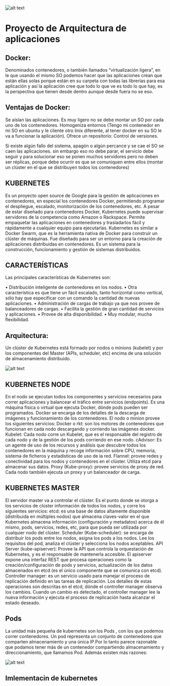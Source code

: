 ![alt text](https://d1.awsstatic.com/PAC/kuberneteslogo.eabc6359f48c8e30b7a138c18177f3fd39338e05.png "Loogo kubernetes")


# Proyecto de Arquitectura de aplicaciones


## Docker: 

Denominados contenedores, o también llamados “virtualización ligera”, en le que usando el mismo SO podemos hacer que las aplicaciones crean que están ellas solas porque están en su carpeta con todas las librerías para esa aplicación y así la aplicación cree que todo lo que ve es todo lo que hay, es la perspectiva que tienen desde dentro aunque desde fuera no se eso.

## Ventajas de Docker:
Se aíslan las aplicaciones.
Es muy ligero no se debe montar un SO por cada uno de los contenedores.
Homogeniza entornos (Tengo mi contenedor en mi SO en ubuntu y le cliente otro linix diferente, al tener docker en su SO le va a funcionar la aplicación).
Ofrece un repositorio: Control de versiones.


Si existe algún fallo del sistema, apagón o algún percance y se cae el SO se caen las aplicaciones. sin embargo eso no debe parar, el servicio debe seguir y para solucionar eso se ponen muchos servidores pero no deben ser réplicas, porque debe ocurrir es que se comuniquen entre ellos  (montar un clúster en el que se distribuyen todos los contenedores)





## KUBERNETES
Es un proyecto open source de Google para la gestión de aplicaciones en contenedores, en especial los contenedores Docker, permitiendo programar el despliegue, escalado, monitorización de los contenedores, etc. A pesar de estar diseñado para contenedores Docker, Kubernetes puede supervisar servidores de la competencia como Amazon o Rackspace. Permite empaquetar las aplicaciones en contenedores y trasladarlos fácil y rápidamente a cualquier equipo para ejecutarlas. Kubernetes es similar a Docker Swarm, que es la herramienta nativa de Docker para construir un clúster de máquinas. Fue diseñado para ser un entorno para la creación de aplicaciones distribuidas en contenedores. Es un sistema para la construcción, funcionamiento y gestión de sistemas distribuidos. 

## CARACTERÍSTICAS 

Las principales características de Kubernetes son:

• Distribución inteligente de contenedores en los nodos. 
• Otra característica es que tiene un fácil escalado, tanto horizontal como vertical, sólo hay que especificar con un comando la cantidad de nuevas aplicaciones. 
• Administración de cargas de trabajo ya que nos provee de balanceadores de cargas. 
• Facilita la gestión de gran cantidad de servicios y aplicaciones. 
• Provee de alta disponibilidad. 
• Muy modular, mucha flexibilidad.

## Arquitectura:

Un clúster de Kubernetes está formado por nodos o minions (kubelet) y por los componentes del Master (APIs, scheduler, etc) encima de una solución de almacenamiento distribuido.

![alt text](https://unpocodejava.files.wordpress.com/2015/12/image008.jpg "Arquitecctura de Kubernetes")


## KUBERNETES NODE 
En el nodo se ejecutan todos los componentes y servicios necesarios para correr aplicaciones y balancear el tráfico entre servicios (endpoints). Es una máquina física o virtual que ejecuta Docker, dónde pods pueden ser programados. Docker se encarga de los detalles de la descarga de imágenes y funcionamiento de los contenedores.
El nodo o minion provee los siguientes servicios: 
Docker o rkt: son los motores de contenedores que funcionan en cada nodo descargando y corriendo las imágenes docker.
Kubelet: Cada nodo corre un Kubelet, que es el responsable del registro de cada nodo y de la gestión de los pods corriendo en ese nodo.
cAdvisor: Es un agente de uso de los recursos y análisis que descubre todos los contenedores en la máquina y recoge información sobre CPU, memoria, sistema de ficheros y estadísticas de uso de la red.
Flannel: provee redes y conectividad para los nodos y contenedores en el clúster. Utiliza etcd para almacenar sus datos.
Proxy (Kube-proxy): provee servicios de proxy de red. Cada nodo también ejecuta un proxy y un balanceador de carga.
## KUBERNETES MASTER 
El servidor master va a controlar el clúster. Es el punto donde se otorga a los servicios de clúster información de todos los nodos, y corre los siguientes servicios:
etcd: es una base de datos altamente disponible (distribuida en múltiples nodos) que almacena claves-valor en el que Kubernetes almacena información (configuración y metadatos) acerca de él mismo, pods, servicios, redes, etc, para que pueda ser utilizada por cualquier nodo del clúster.
Scheduler (Kube-scheduler): se encarga de distribuir los pods entre los nodos, asigna los pods a los nodos. Lee los requisitos del pod, analiza el clúster y selecciona los nodos aceptables.
API Server (kube-apiserver): Provee la API que controla la orquestación de Kubernetes, y es el responsable de mantenerla accesible. El apiserver expone una interfaz REST que procesa operaciones como la creación/configuración de pods y servicios, actualización de los datos almacenados en etcd (es el único componente que se comunica con etcd). 
Controller manager: es un servicio usado para manejar el proceso de replicación definido en las tareas de replicación. Los detalles de estas operaciones son descritas en el etcd, dónde el controller manager observa los cambios. Cuando un cambio es detectado, el controller manager lee la nueva información y ejecuta el proceso de replicación hasta alcanzar el estado deseado.

## Pods

La unidad más pequeña de kubernetes son los Pods , con los que podemos correr contenedores. Un pod representa un conjunto de contenedores que comparten almacenamiento y una única IP.Por lo tanto parece razonable que podamos tener más de un contenedor compartiendo almacenamiento y direccionamiento, que llamamos Pod. Además existen más razones:

![alt text](https://encrypted-tbn0.gstatic.com/images?q=tbn:ANd9GcQODto-5y4ALioLQBR9BY7pnwY6twC7s8PeFR1qmvRuWAcU6QKC "pods")

## Imlementacin de kubernetes













